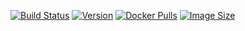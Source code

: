 
[![Build Status](https://github.com/jauderho/dockerfiles/workflows/rustybgp/badge.svg)](https://github.com/jauderho/dockerfiles/actions)
[![Version](https://img.shields.io/docker/v/jauderho/rustybgp/latest)](https://github.com/osrg/rustybgp/)
[![Docker Pulls](https://img.shields.io/docker/pulls/jauderho/rustybgp)](https://hub.docker.com/r/jauderho/rustybgp/)
[![Image Size](https://img.shields.io/docker/image-size/jauderho/rustybgp/latest)](https://hub.docker.com/r/jauderho/rustybgp/)

